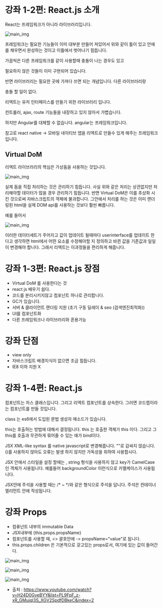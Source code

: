 # 강좌 1-2편: React.js 소개

React는 프레임워크가 아니라 라이브러리입니다.

![main_img](./img/main_img1.png)

프레임워크는 필요한 기능들이 이미 대부분 만들어 져있어서 위와 같이 틀이 있고
안에 를 채우면서 완성하는 것이고 이틀에서 벗어나기 힘듭니다.

가끔씩은 다른 프레임워크를 같이 사용할때 충돌이 나는 경우도 있고

필요하지 않은 것들이 이미 구현되어 있습니다.

반면 라이브러리는 필요한 곳에 가져다 쓰면 되는 개념입니다. 다른 라이브러리랑

충돌 할 일이 없다.

리엑트는 유저 인터페이스를 만들기 위한 라이브러리 입니다.

컨트롤러, ajax, route 기능들을 내장하고 있지 않아서 가볍습니다.


하지만 Angular를 대체할 수 없습니다. angular는 프레임워크입니다.

참고로 react native -> 모바일 네이티브 앱을 리엑트로 만들수 있게 해주는 프레임워크 입니다.


## Virtual DoM
리엑트 라이브러리의 핵심은 가상돔을 사용하는 것입니다. 

![main_img](./img/main_img2.png)

실제 돔을 직접 처리하는 것은 관리하기 힘듭니다. 사실 위와 같은 처리는 상관없지만
처리해야할 데이터가 많을 경우 관리하기 힘듭니다. 반면  Virtual DoM은 이를 추상화 시킨 것으로써 자바스크립트의 객체에 불과합니다. 그안에서 처리를 하는 것은
이미 랜더링된 html을 실제 DOM api를 사용하는 것보다 훨씬 빠릅니다.

예를 들어서

![main_img](./img/main_img3.png)

이러한 데이터세트가 주어지고 값이 업데이트 될때마다 userinterface를 업데이트 한다고 생각하면 html에서 어떤 요소를 수정해야할 지 정의하고 바뀐 값을 기존값과 일일이 변경해야 합니다. 그래서 리엑트는 이과정들을 편리하게 해줍니다. 




 # 강좌 1-3편: React.js 장점

   - Virtual DoM 를 사용한다는 것
   - react js 배우기 쉽다.
   - 코드를 분리시키지않고 컴포넌트 하나로 관리합니다.
   - GC가 있습니다.
   - 서버 & 클라이언트 랜더링 지원 (초기 구동 딜레이 & seo (검색엔진최적화))   
   - UI를 컴포넌트화                                                     
   - 다른 프레임워크나 라이브러리와 혼용가능
   
# 강좌 단점
   - view only
   - 자바스크립트 배경지식이 없으면 조금 힘듭니다.
   - IE8 이하 지원 X
   


# 강좌 1-4편: React.js

컴포넌트는 자스 클래스입니다. 그리고 리엑트 컴포넌트를 상속한다.
그러면 코드랩이라는 컴포넌트를 만들 것입니다.

class 는 es6에서 도입된 문법
생성자 매소드가 있습니다.

this는 호출하는 방법에 대해서 결정됩니다.
this 는 호출한 객체가 this 이다. 그리고 그 this를 호출과 무관하게 묶어줄 수 있는 애가 bind이다.

JSX
XML-like syntax 를 native javascript로 변경해줍니다.
""로 감싸지 않습니다.
()를 사용하지 않아도 오류는 발생 하지 않지만 가독성을 위하여 사용합시다.

JSX 안에서 스타일을 설정 할때는 , string 형식을 사용하지 않고 key가 CamelCase 인 객체가 사용됩니다.
예를들어 backgroundColor 이런식으로 카멜케이스가 사용됩니다.

JSX안에 주석을 사용할 때는 /* ~ */와 같은 형식으로 주석을 답니다.
주석은 컨테이너 엘리먼트 안에 작성됩니다.



# 강좌 Props
   - 컴퓨넌트 내부의 immutable Data
   - JSX내부에 {this.props.propsName}
   - 컴포넌트를 사용할 때, <> 괄호안에 -> propsName="value"로 됩니다.
   - this.props.children 은 기본적으로 갖고있는 props로서, <Cpnt>여기에 있는 값이 들어간다.</Cpnt>

![main_img](./img/main_img4.png)

![main_img](./img/main_img5.png)

![main_img](./img/main_img6.png)

- 출처 : https://www.youtube.com/watch?v=H24D0GveBYY&list=PL9FpF_z-xR_GMujql3S_XGV2SpdfDBkeC&index=2





